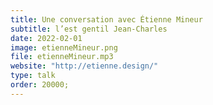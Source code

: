 ```yaml
---
title: Une conversation avec Étienne Mineur
subtitle: l’est gentil Jean-Charles
date: 2022-02-01
image: etienneMineur.png
file: etienneMineur.mp3
website: "http://etienne.design/"
type: talk
order: 20000;
---
```

